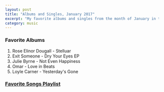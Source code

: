 ```yaml
---
layout: post
title: "Albums and Singles, January 2017"
excerpt: "My favorite albums and singles from the month of January in the 2017th year. "
category: music
---
```


### Favorite Albums
1. Rose Elinor Dougall - Stelluar
1. Exit Someone - Dry Your Eyes EP
1. Julie Byrne - Not Even Happiness
1. Omar - Love in Beats
1. Loyle Carner - Yesterday's Gone

### <a href="https://open.spotify.com/user/blrobin2/playlist/5How9HCDvdOLnZkhQOdoVI" target="_blank" rel="noopener">Favorite Songs Playlist</a>



